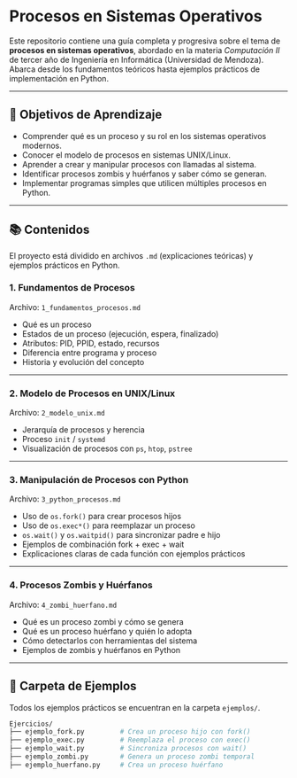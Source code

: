 # Procesos en Sistemas Operativos

Este repositorio contiene una guía completa y progresiva sobre el tema de **procesos en sistemas operativos**, abordado en la materia *Computación II* de tercer año de Ingeniería en Informática (Universidad de Mendoza). Abarca desde los fundamentos teóricos hasta ejemplos prácticos de implementación en Python.

---

## 🎯 Objetivos de Aprendizaje

- Comprender qué es un proceso y su rol en los sistemas operativos modernos.
- Conocer el modelo de procesos en sistemas UNIX/Linux.
- Aprender a crear y manipular procesos con llamadas al sistema.
- Identificar procesos zombis y huérfanos y saber cómo se generan.
- Implementar programas simples que utilicen múltiples procesos en Python.

---

## 📚 Contenidos

El proyecto está dividido en archivos `.md` (explicaciones teóricas) y ejemplos prácticos en Python.

### 1. Fundamentos de Procesos
Archivo: `1_fundamentos_procesos.md`

- Qué es un proceso
- Estados de un proceso (ejecución, espera, finalizado)
- Atributos: PID, PPID, estado, recursos
- Diferencia entre programa y proceso
- Historia y evolución del concepto

---

### 2. Modelo de Procesos en UNIX/Linux  
Archivo: `2_modelo_unix.md`

- Jerarquía de procesos y herencia
- Proceso `init` / `systemd`
- Visualización de procesos con `ps`, `htop`, `pstree`

---

### 3. Manipulación de Procesos con Python  
Archivo: `3_python_procesos.md`

- Uso de `os.fork()` para crear procesos hijos
- Uso de `os.exec*()` para reemplazar un proceso
- `os.wait()` y `os.waitpid()` para sincronizar padre e hijo
- Ejemplos de combinación fork + exec + wait
- Explicaciones claras de cada función con ejemplos prácticos

---

### 4. Procesos Zombis y Huérfanos  
Archivo: `4_zombi_huerfano.md`

- Qué es un proceso zombi y cómo se genera
- Qué es un proceso huérfano y quién lo adopta
- Cómo detectarlos con herramientas del sistema
- Ejemplos de zombis y huérfanos en Python

---

## 🧪 Carpeta de Ejemplos

Todos los ejemplos prácticos se encuentran en la carpeta `ejemplos/`.

```bash
Ejercicios/
├── ejemplo_fork.py         # Crea un proceso hijo con fork()
├── ejemplo_exec.py         # Reemplaza el proceso con exec()
├── ejemplo_wait.py         # Sincroniza procesos con wait()
├── ejemplo_zombi.py        # Genera un proceso zombi temporal
├── ejemplo_huerfano.py     # Crea un proceso huérfano
